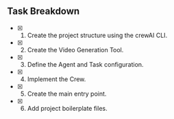 ## Task Breakdown

- [x] 1. Create the project structure using the crewAI CLI.
- [x] 2. Create the Video Generation Tool.
- [x] 3. Define the Agent and Task configuration.
- [x] 4. Implement the Crew.
- [x] 5. Create the main entry point.
- [x] 6. Add project boilerplate files.